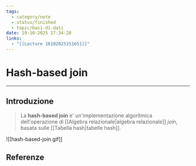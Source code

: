 ```yaml
---
tags:
  - category/note
  - status/finished
  - topic/basi-di-dati
date: 19-10-2025 17:34:28
links:
  - "[[Lecture 16102025151651]]"
---
```

# Hash-based join
---
## Introduzione
> La **hash-based join** e' un'implementazione algoritmica dell'operazione di [[Algebra relazionale|algebra relazionale]] _join_, basata sulle [[Tabella hash|tabelle hash]].

![[hash-based-join.gif]]

## Referenze